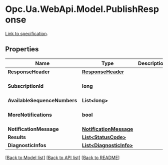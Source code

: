 # Opc.Ua.WebApi.Model.PublishResponse
[Link to specification](https://reference.opcfoundation.org/v105/Core/docs/Part4/5.14.5/#5.14.5.2).

## Properties

Name | Type | Description | Notes
------------ | ------------- | ------------- | -------------
**ResponseHeader** | [**ResponseHeader**](ResponseHeader.md) |  | [optional] 
**SubscriptionId** | **long** |  | [optional] [default to 0]
**AvailableSequenceNumbers** | **List&lt;long&gt;** |  | [optional] 
**MoreNotifications** | **bool** |  | [optional] [default to false]
**NotificationMessage** | [**NotificationMessage**](NotificationMessage.md) |  | [optional] 
**Results** | [**List&lt;StatusCode&gt;**](StatusCode.md) |  | [optional] 
**DiagnosticInfos** | [**List&lt;DiagnosticInfo&gt;**](DiagnosticInfo.md) |  | [optional] 

[[Back to Model list]](../README.md#documentation-for-models) [[Back to API list]](../README.md#documentation-for-api-endpoints) [[Back to README]](../README.md)

